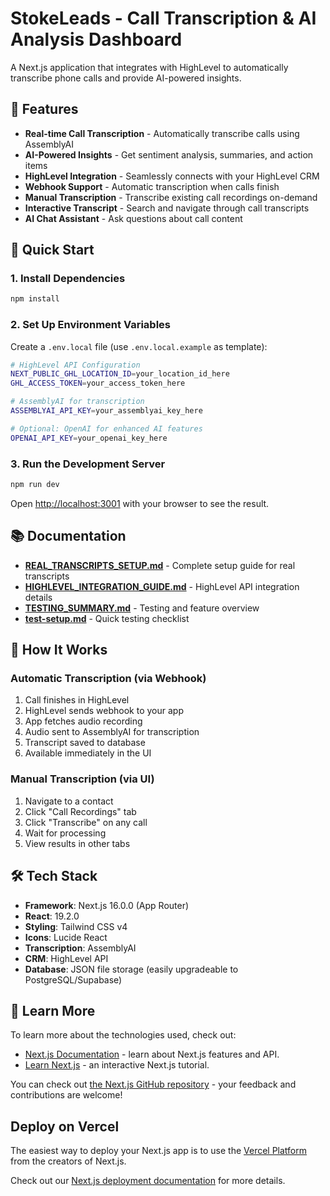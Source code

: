 # StokeLeads - Call Transcription & AI Analysis Dashboard

A Next.js application that integrates with HighLevel to automatically transcribe phone calls and provide AI-powered insights.

## 🎯 Features

- **Real-time Call Transcription** - Automatically transcribe calls using AssemblyAI
- **AI-Powered Insights** - Get sentiment analysis, summaries, and action items
- **HighLevel Integration** - Seamlessly connects with your HighLevel CRM
- **Webhook Support** - Automatic transcription when calls finish
- **Manual Transcription** - Transcribe existing call recordings on-demand
- **Interactive Transcript** - Search and navigate through call transcripts
- **AI Chat Assistant** - Ask questions about call content

## 🚀 Quick Start

### 1. Install Dependencies

```bash
npm install
```

### 2. Set Up Environment Variables

Create a `.env.local` file (use `.env.local.example` as template):

```bash
# HighLevel API Configuration
NEXT_PUBLIC_GHL_LOCATION_ID=your_location_id_here
GHL_ACCESS_TOKEN=your_access_token_here

# AssemblyAI for transcription
ASSEMBLYAI_API_KEY=your_assemblyai_key_here

# Optional: OpenAI for enhanced AI features
OPENAI_API_KEY=your_openai_key_here
```

### 3. Run the Development Server

```bash
npm run dev
```

Open [http://localhost:3001](http://localhost:3001) with your browser to see the result.

## 📚 Documentation

- **[REAL_TRANSCRIPTS_SETUP.md](./REAL_TRANSCRIPTS_SETUP.md)** - Complete setup guide for real transcripts
- **[HIGHLEVEL_INTEGRATION_GUIDE.md](./HIGHLEVEL_INTEGRATION_GUIDE.md)** - HighLevel API integration details
- **[TESTING_SUMMARY.md](./TESTING_SUMMARY.md)** - Testing and feature overview
- **[test-setup.md](./test-setup.md)** - Quick testing checklist

## 🔧 How It Works

### Automatic Transcription (via Webhook)
1. Call finishes in HighLevel
2. HighLevel sends webhook to your app
3. App fetches audio recording
4. Audio sent to AssemblyAI for transcription
5. Transcript saved to database
6. Available immediately in the UI

### Manual Transcription (via UI)
1. Navigate to a contact
2. Click "Call Recordings" tab
3. Click "Transcribe" on any call
4. Wait for processing
5. View results in other tabs

## 🛠️ Tech Stack

- **Framework**: Next.js 16.0.0 (App Router)
- **React**: 19.2.0
- **Styling**: Tailwind CSS v4
- **Icons**: Lucide React
- **Transcription**: AssemblyAI
- **CRM**: HighLevel API
- **Database**: JSON file storage (easily upgradeable to PostgreSQL/Supabase)

## 📖 Learn More

To learn more about the technologies used, check out:

- [Next.js Documentation](https://nextjs.org/docs) - learn about Next.js features and API.
- [Learn Next.js](https://nextjs.org/learn) - an interactive Next.js tutorial.

You can check out [the Next.js GitHub repository](https://github.com/vercel/next.js) - your feedback and contributions are welcome!

## Deploy on Vercel

The easiest way to deploy your Next.js app is to use the [Vercel Platform](https://vercel.com/new?utm_medium=default-template&filter=next.js&utm_source=create-next-app&utm_campaign=create-next-app-readme) from the creators of Next.js.

Check out our [Next.js deployment documentation](https://nextjs.org/docs/app/building-your-application/deploying) for more details.
